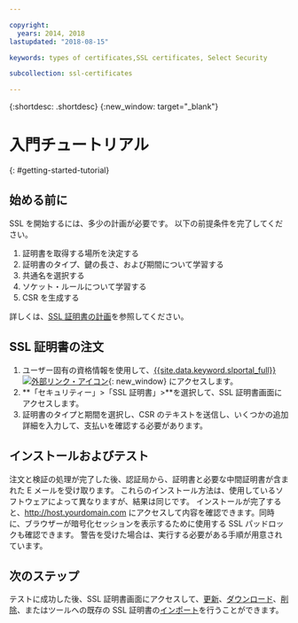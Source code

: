 ```yaml
---

copyright:
  years: 2014, 2018
lastupdated: "2018-08-15"

keywords: types of certificates,SSL certificates, Select Security

subcollection: ssl-certificates

---
```


{:shortdesc: .shortdesc}
{:new_window: target="_blank"}

# 入門チュートリアル
{: #getting-started-tutorial}


## 始める前に

SSL を開始するには、多少の計画が必要です。 以下の前提条件を完了してください。

1. 証明書を取得する場所を決定する
2. 証明書のタイプ、鍵の長さ、および期間について学習する
3. 共通名を選択する
4. ソケット・ルールについて学習する
5. CSR を生成する

詳しくは、[SSL 証明書の計画](/docs/infrastructure/ssl-certificates?topic=ssl-certificates-planning-for-ssl)を参照してください。

## SSL 証明書の注文

1. ユーザー固有の資格情報を使用して、[{{site.data.keyword.slportal_full}} ![外部リンク・アイコン](../../icons/launch-glyph.svg "外部リンク・アイコン")](https://control.softlayer.com/){: new_window} にアクセスします。
2. **「セキュリティー」>「SSL 証明書」>**を選択して、SSL 証明書画面にアクセスします。
3. 証明書のタイプと期間を選択し、CSR のテキストを送信し、いくつかの追加詳細を入力して、支払いを確認する必要があります。

## インストールおよびテスト
注文と検証の処理が完了した後、認証局から、証明書と必要な中間証明書が含まれた E メールを受け取ります。 これらのインストール方法は、使用しているソフトウェアによって異なりますが、結果は同じです。 インストールが完了すると、<http://host.yourdomain.com> にアクセスして内容を確認できます。同時に、ブラウザーが暗号化セッションを表示するために使用する SSL パッドロックも確認できます。 警告を受けた場合は、実行する必要がある手順が用意されています。

## 次のステップ

テストに成功した後、SSL 証明書画面にアクセスして、[更新](/docs/infrastructure/ssl-certificates?topic=ssl-certificates-viewing-and-updating-ssl-certificates)、[ダウンロード](/docs/infrastructure/ssl-certificates?topic=ssl-certificates-downloading-ssl-certificate-details)、[削除](/docs/infrastructure/ssl-certificates?topic=ssl-certificates-deleting-ssl-certificates)、またはツールへの既存の SSL 証明書の[インポート](/docs/infrastructure/ssl-certificates?topic=ssl-certificates-importing-ssl-certificates)を行うことができます。
